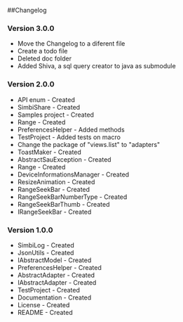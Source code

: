 ##Changelog

### Version 3.0.0
 - Move the Changelog to a diferent file
 - Create a todo file
 - Deleted doc folder
 - Added Shiva, a sql query creator to java as submodule

### Version 2.0.0
 - API enum - Created
 - SimbiShare - Created
 - Samples project - Created
 - Range - Created
 - PreferencesHelper - Added methods
 - TestProject - Added tests on macro
 - Change the package of "views.list" to "adapters"
 - ToastMaker - Created
 - AbstractSauException - Created
 - Range - Created
 - DeviceInformationsManager - Created
 - ResizeAnimation - Created
 - RangeSeekBar - Created
 - RangeSeekBarNumberType - Created
 - RangeSeekBarThumb - Created
 - IRangeSeekBar - Created

### Version 1.0.0
 - SimbiLog - Created
 - JsonUtils - Created
 - IAbstractModel - Created
 - PreferencesHelper - Created
 - AbstractAdapter - Created
 - IAbstractAdapter - Created
 - TestProject - Created
 - Documentation - Created
 - License - Created
 - README - Created
